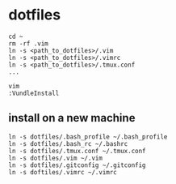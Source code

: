 # dotfiles

```
cd ~
rm -rf .vim
ln -s <path_to_dotfiles>/.vim
ln -s <path_to_dotfiles>/.vimrc
ln -s <path_to_dotfiles>/.tmux.conf
...
```

```
vim
:VundleInstall
```

## install on a new machine

```
ln -s dotfiles/.bash_profile ~/.bash_profile
ln -s dotfiles/.bash_rc ~/.bashrc
ln -s dotfiles/.tmux.conf ~/.tmux.conf
ln -s dotfiles/.vim ~/.vim
ln -s dotfiles/.gitconfig ~/.gitconfig
ln -s doftiles/.vimrc ~/.vimrc
```
